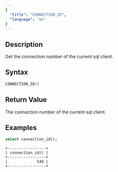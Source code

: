 ```yaml
---
{
  "title": "CONNECTION_ID",
  "language": "en"
}
---
```


## Description

Get the connection number of the current sql client.

## Syntax

```sql
CONNECTION_ID()
```

## Return Value

The connection number of the current sql client.

## Examples

```sql
select connection_id();
```

```text
+-----------------+
| connection_id() |
+-----------------+
|             549 |
+-----------------+
```
